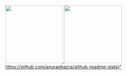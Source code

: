 <div align="center">
  <a href="https://github.com/alehxalves">
  <img height="180em" src="https://github-readme-stats.vercel.app/api?username=alehxalves&show_icons=true&theme=dark&include_all_commits=true&count_private=true"/>
  <img height="180em" src="https://github-readme-stats.vercel.app/api/top-langs/?username=alehxalves&layout=compact&langs_count=7&theme=dark"/>
   <div>
    <a href="https://github.com/Alehxalves/NodeJs">
    <src="https://github-readme-stats.vercel.app/api/pin/?username=anuraghazra&repo=github-readme-stats"</>
                             https://github.com/anuraghazra/github-readme-stats)"
      </div>
</div>
  


